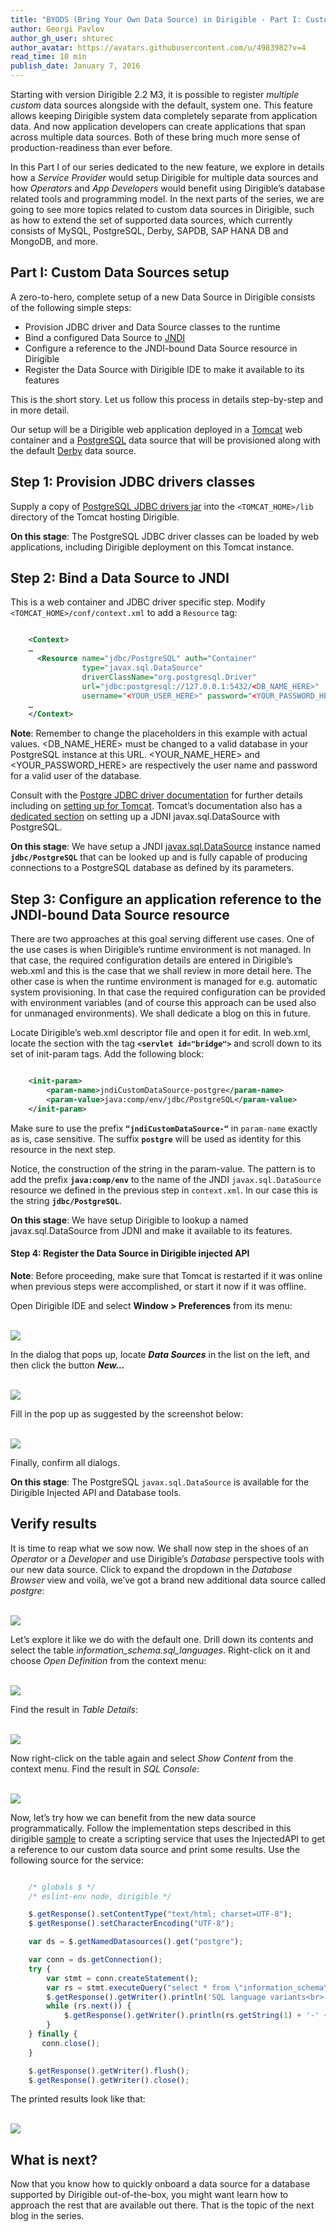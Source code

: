 ```yaml
---
title: "BYODS (Bring Your Own Data Source) in Dirigible - Part I: Custom Data Sources setup"
author: Georgi Pavlov
author_gh_user: shturec
author_avatar: https://avatars.githubusercontent.com/u/4983982?v=4
read_time: 10 min
publish_date: January 7, 2016
---
```


Starting with version Dirigible 2.2 M3, it is possible to register *multiple custom* data sources alongside with the default, system one. This feature allows keeping Dirigible system data completely separate from application data. And now application developers can create applications that span across multiple data sources. Both of these bring much more sense of production-readiness than ever before.

In this Part I of our series dedicated to the new feature, we explore in details how a *Service Provider* would setup Dirigible for multiple data sources and how *Operators* and *App Developers* would benefit using Dirigible’s database related tools and programming model. In the next parts of the series, we are going to see more topics related to custom data sources in Dirigible, such as how to extend the set of supported data sources, which currently consists of MySQL, PostgreSQL, Derby, SAPDB, SAP HANA DB and MongoDB, and more.

Part I: Custom Data Sources setup
----

A zero-to-hero, complete setup of a new Data Source in Dirigible consists of the following simple steps:

- Provision JDBC driver and Data Source classes to the runtime
- Bind a configured Data Source to [JNDI](http://docs.oracle.com/javase/8/docs/technotes/guides/jndi/index.html)
- Configure a reference to the JNDI-bound Data Source resource in Dirigible
- Register the Data Source with Dirigible IDE to make it available to its features

This is the short story. Let us follow this process in details step-by-step and in more detail.

Our setup will be a Dirigible web application deployed in a [Tomcat](http://tomcat.apache.org/tomcat-7.0-doc/) web container and a [PostgreSQL](http://www.postgresql.org/) data source that will be provisioned along with the default [Derby](https://db.apache.org/derby/) data source.

Step 1: Provision JDBC drivers classes
-----

Supply a copy of [PostgreSQL JDBC drivers jar](https://jdbc.postgresql.org/download.html) into the `<TOMCAT_HOME>/lib` directory of the Tomcat hosting Dirigible.

**On this stage**: The PostgreSQL JDBC driver classes can be loaded by web applications, including Dirigible deployment on this Tomcat instance.

Step 2: Bind a Data Source to JNDI
-----

This is a web container and JDBC driver specific step. Modify `<TOMCAT_HOME>/conf/context.xml` to add a `Resource` tag:

```xml

	<Context>
	…
	  <Resource name="jdbc/PostgreSQL" auth="Container"
				type="javax.sql.DataSource"
				driverClassName="org.postgresql.Driver"
				url="jdbc:postgresql://127.0.0.1:5432/<DB_NAME_HERE>"
	          	username="<YOUR_USER_HERE>" password="<YOUR_PASSWORD_HERE>"/>
	…
	</Context>

```

**Note**: Remember to change the placeholders in this example with actual values. <DB_NAME_HERE> must be changed to a valid database in your PostgreSQL instance at this URL. <YOUR_NAME_HERE> and <YOUR_PASSWORD_HERE> are respectively the user name and password for a valid user of the database.

Consult with the [Postgre JDBC driver documentation](https://jdbc.postgresql.org/documentation/92/index.html) for further details including on [setting up for Tomcat](https://jdbc.postgresql.org/documentation/92/tomcat.html). Tomcat’s documentation also has a [dedicated section](https://tomcat.apache.org/tomcat-7.0-doc/jndi-datasource-examples-howto.html#PostgreSQL) on setting up a JDNI javax.sql.DataSource with PostgreSQL.

**On this stage**: We have setup a JNDI [javax.sql.DataSource](https://docs.oracle.com/javase/7/docs/api/javax/sql/DataSource.html) instance named <B>`jdbc/PostgreSQL`</B> that can be looked up and is fully capable of producing connections to a PostgreSQL database as defined by its parameters.

Step 3: Configure an application reference to the JNDI-bound Data Source resource
----

There are two approaches at this goal serving different use cases. One of the use cases is when Dirigible’s runtime environment is not managed. In that case, the required configuration details are entered in Dirigible’s web.xml and this is the case that we shall review in more detail here. The other case is when the runtime environment is managed for e.g. automatic system provisioning. In that case the required configuration can be provided with environment variables (and of course this approach can be used also for unmanaged environments). We shall dedicate a blog on this in future.

Locate Dirigible’s web.xml descriptor file and open it for edit. In web.xml, locate the section with the tag <B>`<servlet id="bridge">`</B> and scroll down to its set of init-param tags. Add the following block:

```xml

	<init-param>
		<param-name>jndiCustomDataSource-postgre</param-name>
		<param-value>java:comp/env/jdbc/PostgreSQL</param-value>
	</init-param>

```

Make sure to use the prefix <B>`“jndiCustomDataSource-“`</B> in `param-name` exactly as is, case sensitive. The suffix <B>`postgre`</B> will be used as identity for this resource in the next step.

Notice, the construction of the string in the param-value. The pattern is to add the prefix <B>`java:comp/env`</B> to the name of the JNDI `javax.sql.DataSource` resource we defined in the previous step in `context.xml`. In our case this is the string <B>`jdbc/PostgreSQL`</B>.

**On this stage**: We have setup Dirigible to lookup a named javax.sql.DataSource from JDNI and make it available to its features.

#### Step 4: Register the Data Source in Dirigible injected API
**Note**: Before proceeding, make sure that Tomcat is restarted if it was online when previous steps were accomplished, or start it now if it was offline.

Open Dirigible IDE and select **Window > Preferences** from its menu:

<br>
	<img src="/img/posts/20160107-0/1-0.png"/>
<br>

In the dialog that pops up, locate <B><I>Data Sources</B></I> in the list on the left, and then click the button <B><I>New…</I></B>

<br>
	<img src="/img/posts/20160107-0/1-1.png"/>
<br>

Fill in the pop up as suggested by the screenshot below:

<br>
	<img src="/img/posts/20160107-0/1-2.png"/>
<br>

Finally, confirm all dialogs.

**On this stage**: The PostgreSQL `javax.sql.DataSource` is available for the Dirigible Injected API and Database tools.

Verify results
----

It is time to reap what we sow now. We shall now step in the shoes of an *Operator* or a *Developer* and use Dirigible’s *Database* perspective tools with our new data source.
Click to expand the dropdown in the *Database Browser* view and voilà, we’ve got a brand new additional data source called *postgre*:

<br>
	<img src="/img/posts/20160107-0/1-3.png"/>
<br>

Let’s explore it like we do with the default one. Drill down its contents and select the table *information_schema.sql_languages*. Right-click on it and choose *Open Definition* from the context menu:

<br>
	<img src="/img/posts/20160107-0/1-4.png"/>
<br>

Find the result in *Table Details*:

<br>
	<img src="/img/posts/20160107-0/1-5.png"/>
<br>

Now right-click on the table again and select *Show Content* from the context menu. Find the result in *SQL Console*:

<br>
	<img src="/img/posts/20160107-0/1-6.png"/>
<br>

Now, let’s try how we can benefit from the new data source programmatically. Follow the implementation steps described in this dirigible [sample](http://www.dirigible.io/samples/multidb_service.html) to create a scripting service that uses the InjectedAPI to get a reference to our custom data source and print some results. Use the following source for the service:

```javascript

	/* globals $ */
	/* eslint-env node, dirigible */

	$.getResponse().setContentType("text/html; charset=UTF-8");
	$.getResponse().setCharacterEncoding("UTF-8");

	var ds = $.getNamedDatasources().get("postgre");

	var conn = ds.getConnection();
	try {
	    var stmt = conn.createStatement();
	    var rs = stmt.executeQuery("select * from \"information_schema\".\"sql_languages\"");
	    $.getResponse().getWriter().println('SQL language variants<br>');
	    while (rs.next()) {
	        $.getResponse().getWriter().println(rs.getString(1) + '-' + rs.getString(2) + '<br>');
	    }
	} finally {
	   conn.close();
	}

	$.getResponse().getWriter().flush();
	$.getResponse().getWriter().close();

```

The printed results look like that:

<br>
	<img src="/img/posts/20160107-0/1-7.png"/>
<br>

What is next?
----

Now that you know how to quickly onboard a data source for a database supported by Dirigible out-of-the-box, you might want learn how to approach the rest that are available out there. That is the topic of the next blog in the series.

